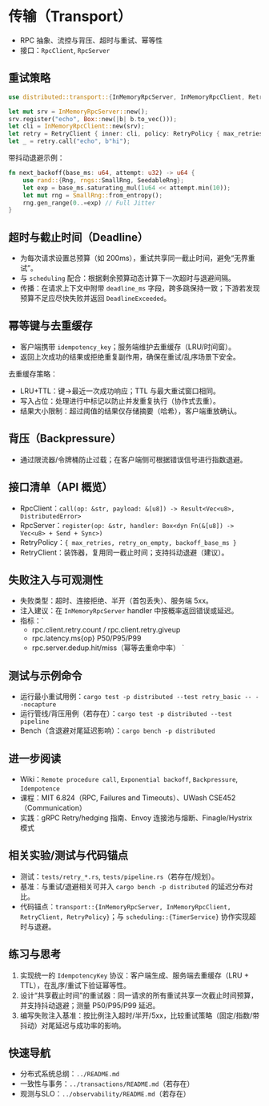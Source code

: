 # 传输（Transport）

- RPC 抽象、流控与背压、超时与重试、幂等性
- 接口：`RpcClient`, `RpcServer`

## 重试策略

```rust
use distributed::transport::{InMemoryRpcServer, InMemoryRpcClient, RetryClient, RetryPolicy};

let mut srv = InMemoryRpcServer::new();
srv.register("echo", Box::new(|b| b.to_vec()));
let cli = InMemoryRpcClient::new(srv);
let retry = RetryClient { inner: cli, policy: RetryPolicy { max_retries: 3, retry_on_empty: true, backoff_base_ms: Some(10) } };
let _ = retry.call("echo", b"hi");
```

带抖动退避示例：

```rust
fn next_backoff(base_ms: u64, attempt: u32) -> u64 {
    use rand::{Rng, rngs::SmallRng, SeedableRng};
    let exp = base_ms.saturating_mul(1u64 << attempt.min(10));
    let mut rng = SmallRng::from_entropy();
    rng.gen_range(0..=exp) // Full Jitter
}
```

## 超时与截止时间（Deadline）

- 为每次请求设置总预算（如 200ms），重试共享同一截止时间，避免“无界重试”。
- 与 `scheduling` 配合：根据剩余预算动态计算下一次超时与退避间隔。
- 传播：在请求上下文中附带 `deadline_ms` 字段，跨多跳保持一致；下游若发现预算不足应尽快失败并返回 `DeadlineExceeded`。

## 幂等键与去重缓存

- 客户端携带 `idempotency_key`；服务端维护去重缓存（LRU/时间窗）。
- 返回上次成功的结果或拒绝重复副作用，确保在重试/乱序场景下安全。

去重缓存策略：

- LRU+TTL：键→最近一次成功响应；TTL 与最大重试窗口相同。
- 写入占位：处理进行中标记以防止并发重复执行（协作式去重）。
- 结果大小限制：超过阈值的结果仅存储摘要（哈希），客户端重放确认。

## 背压（Backpressure）

- 通过限流器/令牌桶防止过载；在客户端侧可根据错误信号进行指数退避。

## 接口清单（API 概览）

- RpcClient：`call(op: &str, payload: &[u8]) -> Result<Vec<u8>, DistributedError>`
- RpcServer：`register(op: &str, handler: Box<dyn Fn(&[u8]) -> Vec<u8> + Send + Sync>)`
- RetryPolicy：`{ max_retries, retry_on_empty, backoff_base_ms }`
- RetryClient：装饰器，复用同一截止时间；支持抖动退避（建议）。

## 失败注入与可观测性

- 失败类型：超时、连接拒绝、半开（首包丢失）、服务端 5xx。
- 注入建议：在 `InMemoryRpcServer` handler 中按概率返回错误或延迟。
- 指标：`
  - rpc.client.retry.count / rpc.client.retry.giveup
  - rpc.latency.ms{op} P50/P95/P99
  - rpc.server.dedup.hit/miss（幂等去重命中率）
`

## 测试与示例命令

- 运行最小重试用例：`cargo test -p distributed --test retry_basic -- --nocapture`
- 运行管线/背压用例（若存在）：`cargo test -p distributed --test pipeline`
- Bench（含退避对尾延迟影响）：`cargo bench -p distributed`

## 进一步阅读

- Wiki：`Remote procedure call`, `Exponential backoff`, `Backpressure`, `Idempotence`
- 课程：MIT 6.824（RPC, Failures and Timeouts）、UWash CSE452（Communication）
- 实践：gRPC Retry/hedging 指南、Envoy 连接池与熔断、Finagle/Hystrix 模式

## 相关实验/测试与代码锚点

- 测试：`tests/retry_*.rs`, `tests/pipeline.rs`（若存在/规划）。
- 基准：与重试/退避相关可并入 `cargo bench -p distributed` 的延迟分布对比。
- 代码锚点：`transport::{InMemoryRpcServer, InMemoryRpcClient, RetryClient, RetryPolicy}`；与 `scheduling::{TimerService}` 协作实现超时与退避。

## 练习与思考

1. 实现统一的 `IdempotencyKey` 协议：客户端生成、服务端去重缓存（LRU + TTL），在乱序/重试下验证幂等性。
2. 设计“共享截止时间”的重试器：同一请求的所有重试共享一次截止时间预算，并支持抖动退避；测量 P50/P95/P99 延迟。
3. 编写失败注入基准：按比例注入超时/半开/5xx，比较重试策略（固定/指数/带抖动）对尾延迟与成功率的影响。

## 快速导航

- 分布式系统总纲：`../README.md`
- 一致性与事务：`../transactions/README.md`（若存在）
- 观测与SLO：`../observability/README.md`（若存在）
